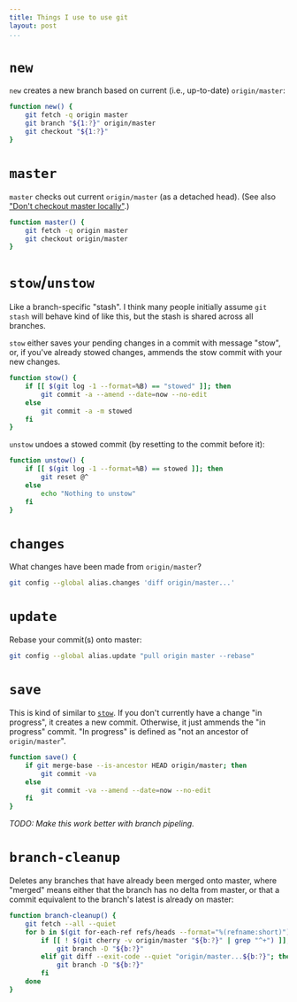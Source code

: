 ```yaml
---
title: Things I use to use git
layout: post
...
```


# `new`

`new` creates a new branch based on current (i.e., up-to-date) `origin/master`:

```bash
function new() {
    git fetch -q origin master
    git branch "${1:?}" origin/master
    git checkout "${1:?}"
}
```

# `master`

`master` checks out current `origin/master` (as a detached head). (See also
["Don't checkout master locally"](/dont-checkout-master).)

```bash
function master() {
    git fetch -q origin master
    git checkout origin/master
}
```


# `stow`/`unstow`

Like a branch-specific "stash". I think many people initially assume `git
stash` will behave kind of like this, but the stash is shared across all
branches.

`stow` either saves your pending changes in a commit with message "stow",
or, if you've already stowed changes, ammends the stow commit with your new
changes.

```bash
function stow() {
    if [[ $(git log -1 --format=%B) == "stowed" ]]; then
        git commit -a --amend --date=now --no-edit
    else
        git commit -a -m stowed
    fi
}
```

`unstow` undoes a stowed commit (by resetting to the commit before it):

```bash
function unstow() {
    if [[ $(git log -1 --format=%B) == stowed ]]; then
        git reset @^
    else
        echo "Nothing to unstow"
    fi
}
```

# `changes`

What changes have been made from `origin/master`?

```bash
git config --global alias.changes 'diff origin/master...'
```

# `update`

Rebase your commit(s) onto master:

```bash
git config --global alias.update "pull origin master --rebase"
```

# `save`

This is kind of similar to [`stow`](#stowunstow). If you don't currently have
a change "in progress", it creates a new commit. Otherwise, it just ammends
the "in progress" commit. "In progress" is defined as "not an ancestor of `origin/master`".

```bash
function save() {
    if git merge-base --is-ancestor HEAD origin/master; then
        git commit -va
    else
        git commit -va --amend --date=now --no-edit
    fi
}
```

_TODO: Make this work better with branch pipeling._

# `branch-cleanup`

Deletes any branches that have already been merged onto master, where
"merged" means either that the branch has no delta from master, or that a
commit equivalent to the branch's latest is already on master:

```bash
function branch-cleanup() {
    git fetch --all --quiet
    for b in $(git for-each-ref refs/heads --format="%(refname:short)"); do
        if [[ ! $(git cherry -v origin/master "${b:?}" | grep "^+") ]]; then
            git branch -D "${b:?}"
        elif git diff --exit-code --quiet "origin/master...${b:?}"; then
            git branch -D "${b:?}"
        fi
    done
}
```
